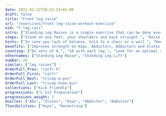 ```yaml
---
date: 2021-02-22T10:52:53+01:00
draft: false
title: "Front leg raise"
url: "/exercises/front-leg-raise-workout-exercise"
eid: "f-leg-rais"
intro: ["Standing Leg Raises is a simple exercise that can be done everywhere. Focused on your legs, its easy enough to do without preparation, yet hard to do repeatedly.."]
steps: ["Stand on one feet, your shoulders and back straight.", "Raise one leg to the front, until it is parallel to the ground.", "Wait a few seconds on that position.", "Bring the leg back down. This is one repetition."]
hints: ["In case you lack of balance, hold to a chair or a wall.", "Keep your body stable. Only the leg should move."]
benefits: ["Improves strength on Hips. Abductors, Adductors and Glutes.", "Improves balance."]
counting: ["Do sets of 8.", "10 with each leg.", "Look for an optimal situation to repeat this exercise, such as when entering your home-office."]
othernames: ["Standing Leg Raise", "Standing Leg Lift"]
number: 20
similar: ["leg raises"]
OrderFull_Prev: "calfr-h"
OrderFull_First: "calfr"
OrderFull_Next: "tricep-w-pus"
OrderFull_Last: "tricep-knee-pus"
collections: ["Kick Friendly"]
progressions: ["L-Sit Preparation"]
progressions_weight: 1
muscles: ["Abs", "Glutes", "Hips", "Abductor", "Adductor"]
flexibilities: ["Hips", "Harmstring"]
---
```

